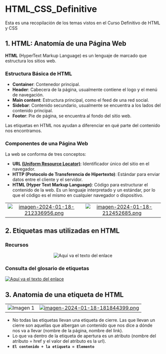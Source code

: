 # HTML_CSS_Definitive
Esta es una recopilación de los temas vistos en el Curso Definitivo de HTML y CSS 



## 1. HTML: Anatomía de una Página Web

**HTML** (HyperText Markup Language) es un lenguaje de marcado que estructura los sitios web.

### Estructura Básica de HTML

- **Container**: Contenedor principal.
- **Header**: Cabecera de la página, usualmente contiene el logo y el menú de navegación.
- **Main content**: Estructura principal, como el feed de una red social.
- **Sidebar**: Contenido secundario, usualmente se encuentra a los lados del contenido principal.
- **Footer**: Pie de página, se encuentra al fondo del sitio web.

Las etiquetas en HTML nos ayudan a diferenciar en qué parte del contenido nos encontramos.

### Componentes de una Página Web

La web se conforma de tres conceptos:

- **URL <u>(Uniform Resource Locator)</u>**: Identificador único del sitio en el navegador.
- **HTTP (Protocolo de Transferencia de Hipertexto)**: Estándar para enviar datos entre el cliente y el servidor.
- **HTML (Hyper Text Markup Language)**: Código para estructurar el contenido de la web. Es un lenguaje interpretado y un estándar, por lo que el código es el mismo en cualquier navegador o dispositivo.

|  |  |
|:---------:|:---------:|
|[![imagen-2024-01-18-212336956.png](https://i.postimg.cc/0rRKBM8s/imagen-2024-01-18-212336956.png)](https://postimg.cc/fSCb3bt2) | [![imagen-2024-01-18-212452685.png](https://i.postimg.cc/j2VyGkXm/imagen-2024-01-18-212452685.png)](https://postimg.cc/YG34FRTz) |



## 2. Etiquetas mas utilizadas en HTML

### Recursos

<p align="center">
  <img src="https://i.postimg.cc/NfcNw7wH/imagen-2024-01-18-163130336.png" alt="Aquí va el texto del enlace">
</p>

### Consulta del glosario de etiquetas
[![Aquí va el texto del enlace](https://i.postimg.cc/Y2GHRDTk/imagen-2024-01-18-213228704.png)](https://i.emezeta.com/weblog/html5-cheatsheet/html5-cheatsheet-2019.pdf)



## 3. Anatomia de una etiqueta de HTML
|  |  |
|:---------:|:---------:|
| ![Imagen 1](https://i.postimg.cc/TPtM4dNp/imagen-2024-01-18-181708773.png) |[![imagen-2024-01-18-181844399.png](https://i.postimg.cc/FFdz381j/imagen-2024-01-18-181844399.png)](https://postimg.cc/kDC7djQ4) |

- No todas las etiquetas llevan una etiqueta de cierre. Las que llevan un cierre son aquellas que albergan un contenido que nos dice a dónde nos va a llevar (nombre de la página, nombre del link).
- Lo que va dentro de la etiqueta de apertura es un atributo (nombre del atributo = href y el valor del atributo es la url).
- **`El contenido + la etiqueta = Elemento`**